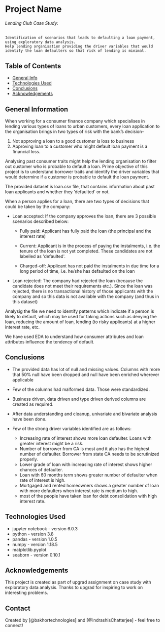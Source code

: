 # Project Name
 ###### Lending Club Case Study:
    Identification of scenarios that leads to defaulting a loan payment, using exploratory data analysis.
    Help lending organisation providing the driver variables that would identify the loan defaulters so that risk of lending is minimal.

## Table of Contents
* [General Info](#general-information)
* [Technologies Used](#technologies-used)
* [Conclusions](#conclusions)
* [Acknowledgements](#acknowledgements)

## General Information
When working for a consumer finance company which specialises in lending various types of loans to urban customers, every loan application to the organisation brings in two types of risk with the bank’s decision-
   1. Not approving a loan to a good customer is loss to business
   2. Approving loan to a customer who might default loan payment is a financial loss.
   
Analysing past consumer traits might help the lending organisation to filter out customer who is probable to default a loan. Prime objective of this project is to understand borrower traits and identify the driver variables that would determine if a customer is probable to default the loan payment.

The provided dataset is loan.csv file, that contains information about past loan applicants and whether they ‘defaulted’ or not.

When a person applies for a loan, there are two types of decisions that could be taken by the company:
- Loan accepted: If the company approves the loan, there are 3 possible scenarios described below:
  - Fully paid: Applicant has fully paid the loan (the principal and the interest rate)
  - Current: Applicant is in the process of paying the instalments, i.e. the tenure of the loan is not yet completed. These candidates are not labelled as 'defaulted'.

  - Charged-off: Applicant has not paid the instalments in due time for a long period of time, i.e. he/she has defaulted on the loan 

- Loan rejected: The company had rejected the loan (because the candidate does not meet their requirements etc.). Since the loan was rejected, there is no transactional history of those applicants with the company and so this data is not available with the company (and thus in this dataset)

Analysig the file we need to identify patterns which indicate if a person is likely to default, which may be used for taking actions such as denying the loan, reducing the amount of loan, lending (to risky applicants) at a higher interest rate, etc.

We have used EDA to understand how consumer attributes and loan attributes influence the tendency of default.

## Conclusions
- The provided data has lot of null and missing values. Columns with more that 50% null have been dropped and null have been enriched wherever applicable
- Few of the columns had malformed data. Those were standardized.
- Business driven, data driven and type driven derived columns are created as required.
- After data understanding and cleanup, univariate and bivariate analysis have been done.
- Few of the strong driver variables identified are as follows: 

   - Increasing rate of interest shows more loan defaulter. Loans with greater interest might be a risk.
   - Number of borrower from CA is most and it also has the highest number of defaulter. Borrower from state CA needs to be scrutinized properly.
   - Lower grade of loan with increasing rate of interest shows higher chances of defaulter.
   - Loan with 60 months term shows greater number of defaulter when rate of interest is high.
   - Mortgaged and rented homeowners shows a greater number of loan with more defaulters when interest rate is medium to high.
   - most of the people have taken loan for debt consolidation with high interest rate.

## Technologies Used
- jupyter notebook - version 6.0.3
- python - version 3.8
- pandas - version 1.0.5
- numpy - version 1.18.5
- matplotlib.pyplot
- seaborn - version 0.10.1

## Acknowledgements
This project is created as part of upgrad assignment on case study with exploratory data analysis. Thanks to upgrad for inspiring to work on interesting problems.

## Contact
Created by [@bakhortechnologies] and [@IndrashisChatterjee] - feel free to connect!
